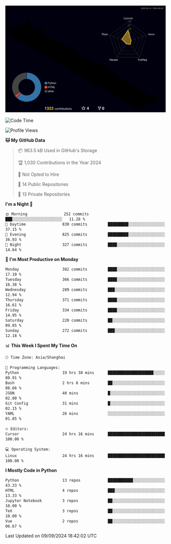 <!--![](https://raw.githubusercontent.com/BorisYang326/BorisYang326/output/github-contribution-grid-snake-dark.svg) -->
![](./profile-3d-contrib/profile-night-rainbow.svg)
<!--START_SECTION:waka-->
![Code Time](http://img.shields.io/badge/Code%20Time-439%20hrs%2015%20mins-blue)

![Profile Views](http://img.shields.io/badge/Profile%20Views-21-blue)

**🐱 My GitHub Data** 

> 📦 963.5 kB Used in GitHub's Storage 
 > 
> 🏆 1,030 Contributions in the Year 2024
 > 
> 🚫 Not Opted to Hire
 > 
> 📜 14 Public Repositories 
 > 
> 🔑 13 Private Repositories 
 > 
**I'm a Night 🦉** 

```text
🌞 Morning                252 commits         ███░░░░░░░░░░░░░░░░░░░░░░   11.28 % 
🌆 Daytime                830 commits         █████████░░░░░░░░░░░░░░░░   37.15 % 
🌃 Evening                825 commits         █████████░░░░░░░░░░░░░░░░   36.93 % 
🌙 Night                  327 commits         ████░░░░░░░░░░░░░░░░░░░░░   14.64 % 
```
📅 **I'm Most Productive on Monday** 

```text
Monday                   382 commits         ████░░░░░░░░░░░░░░░░░░░░░   17.10 % 
Tuesday                  366 commits         ████░░░░░░░░░░░░░░░░░░░░░   16.38 % 
Wednesday                289 commits         ███░░░░░░░░░░░░░░░░░░░░░░   12.94 % 
Thursday                 371 commits         ████░░░░░░░░░░░░░░░░░░░░░   16.61 % 
Friday                   334 commits         ████░░░░░░░░░░░░░░░░░░░░░   14.95 % 
Saturday                 220 commits         ██░░░░░░░░░░░░░░░░░░░░░░░   09.85 % 
Sunday                   272 commits         ███░░░░░░░░░░░░░░░░░░░░░░   12.18 % 
```


📊 **This Week I Spent My Time On** 

```text
🕑︎ Time Zone: Asia/Shanghai

💬 Programming Languages: 
Python                   19 hrs 38 mins      ████████████████████░░░░░   80.91 % 
Bash                     2 hrs 6 mins        ██░░░░░░░░░░░░░░░░░░░░░░░   08.66 % 
JSON                     40 mins             █░░░░░░░░░░░░░░░░░░░░░░░░   02.80 % 
Git Config               31 mins             █░░░░░░░░░░░░░░░░░░░░░░░░   02.15 % 
YAML                     26 mins             ░░░░░░░░░░░░░░░░░░░░░░░░░   01.85 % 

🔥 Editors: 
Cursor                   24 hrs 16 mins      █████████████████████████   100.00 % 

💻 Operating System: 
Linux                    24 hrs 16 mins      █████████████████████████   100.00 % 
```

**I Mostly Code in Python** 

```text
Python                   13 repos            ███████████░░░░░░░░░░░░░░   43.33 % 
HTML                     4 repos             ███░░░░░░░░░░░░░░░░░░░░░░   13.33 % 
Jupyter Notebook         3 repos             ██░░░░░░░░░░░░░░░░░░░░░░░   10.00 % 
TeX                      3 repos             ██░░░░░░░░░░░░░░░░░░░░░░░   10.00 % 
Vue                      2 repos             ██░░░░░░░░░░░░░░░░░░░░░░░   06.67 % 
```




 Last Updated on 09/09/2024 18:42:02 UTC
<!--END_SECTION:waka-->
